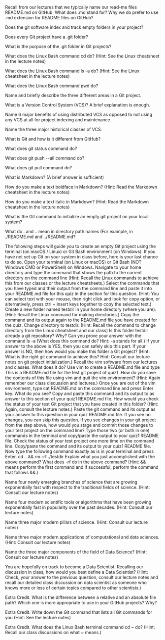Recall from our lectures that we typically name our read-me files README.md on GitHub.
What does .md stand for? Why we do prefer to use .md extension for README files on GitHub?

Does the git software index and track empty folders in your project?

Does every Git project have a .git folder?

What is the purpose of the .git folder in Git projects?

What does the Linux Bash command cd do? (Hint: See the Linux cheatsheet in the lecture notes)

What does the Linux Bash command ls -a do? (Hint: See the Linux cheatsheet in the lecture notes)

What does the Linux Bash command pwd do?

Name and briefly describe the three different areas in a Git project.

What is a Version Control System (VCS)? A brief explanation is enough.

Name 6 major benefits of using distributed VCS as opposed to not using any VCS at all for project indexing and maintenance.

Name the three major historical classes of VCS.

What is Git and how is it different from GitHub?

What does git status command do?

What does git push --all command do?

What does git pull command do?

What is Markdown? (A brief answer is sufficient)

How do you make a text boldface in Markdown? (Hint: Read the Markdown cheatsheet in the lecture notes)

How do you make a text italic in Markdown? (Hint: Read the Markdown cheatsheet in the lecture notes)

What is the Git command to initialize an empty git project on your local system?

What do . and .. mean in directory path names (For example, in ./README.md and ../README.md?

The following steps will guide you to create an empty Git project using the terminal (on macOS / Linux) or Git Bash environment (on Windows).
If you have not set up Git on your system in class before, here is your last chance to do so.
Open your terminal (on Linux or macOS) or Git Bash (NOT Windows CMD or PowerShell) on Windows.
Navigate to your home directory and type the command that shows the path to the current directory on the command line (Hint: Recall the Linux commands to achieve this from our classes or the lecture cheatsheets.)
Select the commands that you have typed and their output from the command line and paste it into your README.md file for this quiz in the section for this question.
(Hint: You can select text with your mouse, then right click and look for copy option, or alternatively, press ctrl + insert keys together to copy the selected text.)
Create a new folder named testdir in your home directory (where you are).
(Hint: Recall the Linux command for making directories.)
Copy the command and its output again to the README.md file you have created for the quiz.
Change directory to testdir. (Hint: Recall the command to change directory from the Linux cheatsheet and our class)
Is this folder testdir already a git repository? Why? Can you prove your answer with the command ls -a (What does this command do? Hint: -a stands for all.)
If your answer to the above is YES, then you can safely skip this part.
If your answer is NO, then how would you make this folder a Git project? (Hint: What is the right git command to achieve this? Hint: Consult our lecture notes on git project initialization.)
Recall the vim software from our lectures and classes. What does it do?
Use vim to create a README.md file and type This is a README.md file for the test git project of quiz1.
How do you save the contents of this file using vim and quit the vim environment? (Hint: Again remember our class discussion and lectures.)
Once you are out of the vim environment, type cat README.md on the command line and press Enter key.
What do you see? Copy and paste this command and its output to as answer to this section of your quiz1 README.md file.
How would you check the status of your test Git project that you have created in this folder? (Hint: Again, consult the lecture notes.)
Paste the git command and its output as your answer to this question in your quiz README.md file.
If you see no changes, you can skip this question.
If you see changes in your git project from the step above, how would you stage and commit those changes to your test project on the command line?
Type those two (or both in one) commands in the terminal and copy/paste the output to your quiz1 README file.
Check the status of your test project one more time on the command line.
Copy/paste the command and its output to your quiz1 README file.
Now type the following command exactly as is in your terminal and press Enter.
cd .. && rm -rf ./testdir
Explain what you just accomplished with the above command? What does -rf do in the above command?
(Hint: && means perform the first command and if successful, perform the command that follows &&.)

Name four newly emerging branches of science that are growing exponentially fast with respect to the traditional fields of science. (Hint: Consult our lecture notes)

Name four modern scientific tools or algorithms that have been growing exponentially fast in popularity over the past decades. (Hint: Consult our lecture notes)

Name three major modern pillars of science. (Hint: Consult our lecture notes)

Name three major modern applications of computational and data sciences. (Hint: Consult our lecture notes)

Name the three major components of the field of Data Science? (Hint: Consult our lecture notes)

You are hopefully on track to become a Data Scientist. Recalling our discussion in class, how would you best define a Data Scientist? (Hint: Check, your answer to the previous question, consult our lecture notes and recall our detailed class discussion on data scientist as someone who knows more or less of certain topics compared to other scientists.)

Extra Credit. What is the difference between a relative and an absolute file path?
Which one is more appropriate to use in your GitHub projects? Why?

Extra Credit. Write down the Git command that lists all Git commands for you (Hint: See the lecture notes)

Extra Credit. What does the Linux Bash terminal command cd ~ do? (Hint: Recall our class discussions on what ~ means.)
